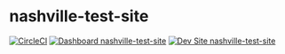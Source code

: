 # nashville-test-site

[![CircleCI](https://circleci.com/gh/greg-1-anderson/nashville-test-site.svg?style=shield)](https://circleci.com/gh/greg-1-anderson/nashville-test-site)
[![Dashboard nashville-test-site](https://img.shields.io/badge/dashboard-nashville_test_site-yellow.svg)](https://dashboard.pantheon.io/sites/cf56596a-2d6f-4ae5-b507-4e220c7e2f5b#dev/code)
[![Dev Site nashville-test-site](https://img.shields.io/badge/site-nashville_test_site-blue.svg)](http://dev-nashville-test-site.pantheonsite.io/)